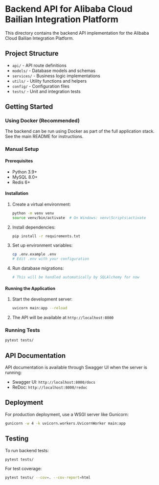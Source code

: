# Backend API for Alibaba Cloud Bailian Integration Platform

This directory contains the backend API implementation for the Alibaba Cloud Bailian Integration Platform.

## Project Structure

- `api/` - API route definitions
- `models/` - Database models and schemas
- `services/` - Business logic implementations
- `utils/` - Utility functions and helpers
- `config/` - Configuration files
- `tests/` - Unit and integration tests

## Getting Started

### Using Docker (Recommended)

The backend can be run using Docker as part of the full application stack. See the main README for instructions.

### Manual Setup

#### Prerequisites

- Python 3.9+
- MySQL 8.0+
- Redis 6+

#### Installation

1. Create a virtual environment:
   ```bash
   python -m venv venv
   source venv/bin/activate  # On Windows: venv\Scripts\activate
   ```

2. Install dependencies:
   ```bash
   pip install -r requirements.txt
   ```

3. Set up environment variables:
   ```bash
   cp .env.example .env
   # Edit .env with your configuration
   ```

4. Run database migrations:
   ```bash
   # This will be handled automatically by SQLAlchemy for now
   ```

#### Running the Application

1. Start the development server:
   ```bash
   uvicorn main:app --reload
   ```

2. The API will be available at `http://localhost:8000`

### Running Tests

```bash
pytest tests/
```

## API Documentation

API documentation is available through Swagger UI when the server is running:
- Swagger UI: `http://localhost:8000/docs`
- ReDoc: `http://localhost:8000/redoc`

## Deployment

For production deployment, use a WSGI server like Gunicorn:

```bash
gunicorn -w 4 -k uvicorn.workers.UvicornWorker main:app
```

## Testing

To run backend tests:

```bash
pytest tests/
```

For test coverage:

```bash
pytest tests/ --cov=. --cov-report=html
```